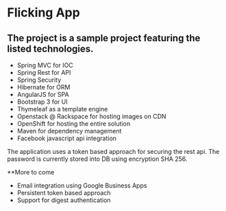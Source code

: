 Flicking App
=================================================================
The project is a sample project featuring the listed technologies.
------------------------------------------------------------------
- Spring MVC for IOC
- Spring Rest for API
- Spring Security
- Hibernate for ORM
- AngularJS for SPA
- Bootstrap 3 for UI
- Thymeleaf as a template engine
- Openstack @ Rackspace for hosting images on CDN
- OpenShift for hosting the entire solution
- Maven for dependency management
- Facebook javascript api integration

The application uses a token based approach for securing the rest api. The password is currently stored into DB using encryption SHA 256.

**More to come
- Email integration using Google Business Apps
- Persistent token based approach
- Support for digest authentication
